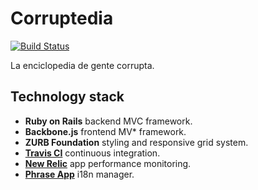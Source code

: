 # Corruptedia

[![Build Status](https://travis-ci.org/aviscasillas/corruptedia.png)](https://travis-ci.org/aviscasillas/corruptedia)

La enciclopedia de gente corrupta.

## Technology stack

* **Ruby on Rails** backend MVC framework.
* **Backbone.js** frontend MV* framework.
* **ZURB Foundation** styling and responsive grid system.
* **[Travis CI](https://travis-ci.org/aviscasillas/corruptedia)** continuous integration.
* **[New Relic](https://newrelic.com)** app performance monitoring.
* **[Phrase App](https://phraseapp.com/)** i18n manager.
